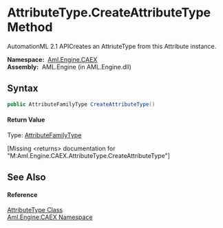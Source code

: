 AttributeType.CreateAttributeType Method
========================================
AutomationML 2.1 APICreates an AttriuteType from this Attribute instance.

  **Namespace:**  [Aml.Engine.CAEX][1]  
  **Assembly:**  AML.Engine (in AML.Engine.dll)

Syntax
------

```csharp
public AttributeFamilyType CreateAttributeType()
```

#### Return Value
Type: [AttributeFamilyType][2]  

[Missing &lt;returns> documentation for "M:Aml.Engine.CAEX.AttributeType.CreateAttributeType"]


See Also
--------

#### Reference
[AttributeType Class][3]  
[Aml.Engine.CAEX Namespace][1]  

[1]: ../README.md
[2]: ../AttributeFamilyType/README.md
[3]: README.md
[4]: https://www.automationml.org
[5]: ../../icons/logoShade.png